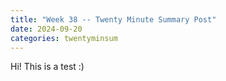```yaml
---
title: "Week 38 -- Twenty Minute Summary Post"
date: 2024-09-20
categories: twentyminsum
---
```

Hi! This is a test :)
